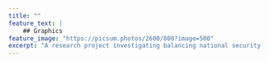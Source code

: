 ```yaml
---
title: ""
feature_text: |
    ## Graphics
feature_image: "https://picsum.photos/2600/800?image=500"
excerpt: "A research project investigating balancing national security and economic interests in foreign investment"
---
```

